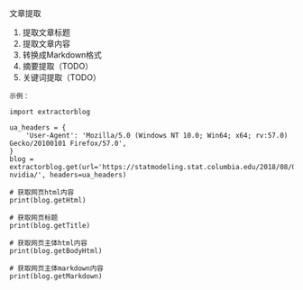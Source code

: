 
文章提取

1. 提取文章标题
2. 提取文章内容
3. 转换成Markdown格式
4. 摘要提取（TODO）
5. 关键词提取（TODO）


```
示例：

import extractorblog

ua_headers = {
    'User-Agent': 'Mozilla/5.0 (Windows NT 10.0; Win64; x64; rv:57.0) Gecko/20100101 Firefox/57.0',
}
blog = extractorblog.get(url='https://statmodeling.stat.columbia.edu/2018/08/01/thanks-nvidia/', headers=ua_headers)

# 获取网页html内容
print(blog.getHtml)

# 获取网页标题
print(blog.getTitle)

# 获取网页主体html内容
print(blog.getBodyHtml)

# 获取网页主体markdown内容
print(blog.getMarkdown)
```